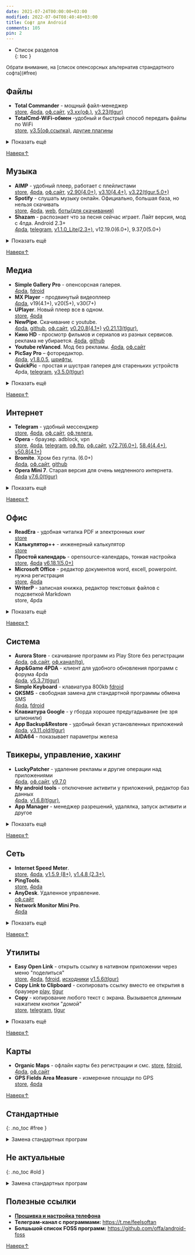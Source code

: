```yaml
---
date: 2021-07-24T00:00:00+03:00
modified: 2022-07-04T08:40:48+03:00
title: Софт для Android
comments: 105
pin: 2
---
```


- Список разделов  
{: toc }

<div style="font-size: 13px;">
  <p>Обрати внимание, на [список опенсорсных альтернатив страндартного софта](#free)
    </p>
</div>



## Файлы
<div class="highlight22" markdown="1">

- **Total Commander** - мощный файл-менеджер<br>
  [store](https://play.google.com/store/apps/details?id=com.ghisler.android.TotalCommander),
  [4pda](https://4pda.to/forum/index.php?showtopic=224555), 
  [оф.сайт](https://www.ghisler.com/android.htm#download), 
  [v3.xx(оф.)](https://www.ghisler.com/tcandroid3.apk), 
  [v3.23(tlgur)](https://tlgur.com/d/GW1rxPb4)
- **TotalCmd-WiFi-обмен** -удобный и быстрый способ передать файлы по WiFi<br>
  [store](https://play.google.com/store/apps/details?id=com.ghisler.tcplugins.wifitransfer), 
  [v3.5(оф.ссылка)](http://totalcommander.ch/aplg/tcandroidwifi35.apk), 
  [другие плагины](https://www.ghisler.com/androidplugins/download/)
</div>

<details markdown="1">
<summary markdown="0">Показать ещё</summary>

- **TotalCmd USB stick plugin by OperaFan** - открывает флешки подключенные через OTG на китайских телефонах с обрезанной прошивкой.<br>
  [4pda](https://4pda.to/forum/index.php?showtopic=224555&st=3300#entry22427381), 
  [v1.3.6(tlgur)](https://tlgur.com/d/GVqJmM68), 
  [телега](https://t.me/FeelSoftAn/164)
- MiXplorer - внезапно удобный и легкий файл менеджер<br>
  4pda, плагины
- ES Проводник 3.2.5 - старенький, но рабочий файл менеджер. 
- Sync - синхронизация файлов p2p. Можно передавать огромные файлы на расстоянии ваще без усилий. 
  play, 4pda
- RAR - крутой архиватор
</details>

[Наверх↑](#top)

## Музыка
- **AIMP** - удобный плеер, работает с плейлистами <br>
  [store](https://play.google.com/store/apps/details?id=com.aimp.player),
  [4pda](https://4pda.to/forum/index.php?showtopic=442204),
  [оф.сайт](http://www.aimp.ru/?do=download&os=android),
  [v2.90(4.0+)](https://tlgur.com/d/4AX2qxKg), 
  [v3.10(4.4+)](https://tlgur.com/d/4zexQ7lg), 
  [v3.22(tlgur,5.0+)](https://tlgur.com/d/8l6jQKDg)
- **Spotify** - слушать музыку онлайн. Официально, большая база, но нельзя скачивать<br>
  [store](https://play.google.com/store/apps/details?id=com.spotify.music), 
  [4pda](https://4pda.to/forum/index.php?showtopic=248440),
  [web](https://open.spotify.com/), 
  [боты(для скачивания)](./telegram-bots.html#музыка)
- **Shazam** - распознает что за песня сейчас играет. Лайт версия, мод с 4пда. Android 2.3+<br>
  [4pda](https://4pda.to/forum/index.php?showtopic=128657&st=3200#entry107887214),
  [telegram](https://t.me/s/feelsoftan?q=com.shazam.android), 
  [v1.1.0_Lite(2.3+)](https://anonfiles.com/r9bao16by3/Shazam_1.1.0_armeabi-v7a_apk), v12.19.0(6.0+), 9.37,0(5.0+)

<details markdown="1">
<summary markdown="0">Показать ещё</summary>
- **Hi-Q MP3 Recorder** – диктофон. <br>
  [store](https://play.google.com/store/apps/details?id=com.hiqrecorder.full),
  [4pda](https://4pda.to/forum/index.php?showtopic=210572),
  [v2.4.2](https://tlgur.com/d/4yq02Lb4),
  [v2.9.0](https://tlgur.com/d/8l6jMXVg)
- **Яндекс музыка** - росийский сервис прослушивания музыки, можно скачивать<br>
  [мод strannik(tg)](https://t.me/alexstranniklite/14131)
- **Deezer**. [4pda](https://4pda.to/forum/index.php?showtopic=485010)
- **Murglar**. Клиент для стримингов, скачивание. [4pda](https://4pda.to/forum/index.php?showtopic=905252)
- **PlayerPro**. [4pda](https://4pda.to/forum/index.php?showtopic=189092)
</details>

[Наверх↑](#top)

## Медиа
- **Simple Gallery Pro** - опенсорсная галерея.<br>
  [4pda](https://4pda.to/forum/index.php?showtopic=785182),
  [fdroid](https://f-droid.org/en/packages/com.simplemobiletools.gallery.pro/)
- **MX Player** - продвинутый видеоплеер<br>
  [4pda](https://4pda.to/forum/index.php?showtopic=253883),
  v19(4.1+), v20(5+), v30(7+)
- **UPlayer**. Новый плеер все в одном.<br>
  [store](https://play.google.com/store/apps/details?id=uplayer.video.player), 
  [4pda](https://4pda.to/forum/index.php?showtopic=900750)
- **NewPipe**. Скачивание с youtube.<br>
  [4pda](https://4pda.to/forum/index.php?showtopic=694195), 
  [github](https://github.com/TeamNewPipe/NewPipe/releases), 
  [оф.сайт](https://newpipe.net/#download), 
  [v0.20.8(4.1+)](https://tlgur.com/d/GL0ZDJ6G)
  [v0.21.13(tlgur)](https://tlgur.com/d/81vyjo6G), 
- **Кино HD** - просмотр фильмов и сериалов из разных сервисов. реклама не убирается. 
  [4pda](https://4pda.to/forum/index.php?showtopic=787648),
  [github](https://github.com/publicfks/temp/blob/main/apk/app-release.apk)
- **Youtube reVanced**. Мод без рекламы. 
  [4pda](https://4pda.to/forum/index.php?showtopic=1050118),
  [оф.сайт](https://4pda.to/forum/index.php?showtopic=1050118)
- **PicSay Pro** – фоторедактор. <br>
  [4pda](https://4pda.to/forum/index.php?showtopic=131210),
  [v1.8.0.5](https://tlgur.com/d/GdX03zrG), 
  [шрифты](#), 
- **QuickPic** - простая и шустрая галерея для стареньких устройств<br>
  4pda,
  [telegram](https://t.me/s/feelsoftan?q=com.alensw.PicFolder),
  [v3.5.0(tlgur)](https://tlgur.com/d/8BOdll0G)

<details markdown="1">
<summary markdown="0">Показать ещё</summary>

- **XRecorder** – запись экрана. <br>
  [store](https://play.google.com/store/apps/details?id=videoeditor.videorecorder.screenrecorder),
  [4pda](https://4pda.to/forum/index.php?showtopic=978817), 
  [v2.1.2 (5.0+)](https://tlgur.com/d/GaxZEpE8)
- **LazyMedia Deluxe**. [4pda](https://4pda.to/forum/index.php?showtopic=848635)
- **LazyIPTV Deluxe** - удобный просмотр IPTV <br>
  [store](https://play.google.com/store/apps/details?id=com.lcs.lazyiptvdeluxe),
  [4pda](https://4pda.to/forum/index.php?showtopic=1020211&st=20),
  [плейлист](https://iptv.org.ua)
- **PowerTube**
- **HD VideoBox** (закрыли)
</details>

[Наверх↑](#top)

## Интернет 
- **Telegram** - удобный мессенджер<br>
  [store](https://play.google.com/store/apps/details?id=org.telegram.messenger),
  [4pda](https://4pda.to/forum/index.php?showtopic=948576), 
  [оф.сайт](https://telegram.org/android?setln=ru),
  [оф.телега](https://t.me/TAndroidAPK), 
- **Opera** - браузер. adblock, vpn<br>
  [store](https://play.google.com/store/apps/details?id=com.opera.browser),
  [4pda](https://4pda.to/forum/index.php?showtopic=438451), 
  [telegram](https://t.me/s/feelsoftan?q=com.opera.browser), 
  [оф.ftp](https://get.geo.opera.com/pub/opera/android/),
  [оф.сайт](https://download.opera.com),
  [v72.7(6.0+)](https://4pda.to/forum/index.php?showtopic=438451&st=22300#entry121145896),
  <!--[v66.2(5.1+)](#),-->
  [58.4(4.4+)](https://4pda.to/forum/index.php?showtopic=438451&st=16780#entry106755317),
  [v50.8(4.1+)](https://4pda.to/forum/index.php?showtopic=438451&st=20960#entry117969754)
- **Bromite**. Хром без гугла. (6.0+)<br>
  [4pda](https://4pda.to/forum/index.php?showtopic=725481&st=100),
  [оф.сайт](https://www.bromite.org/#download-bromite),
  [github](https://github.com/bromite/bromite/releases)
- **Opera Mini 7**. Старая версия для очень медленного интернета.<br>
  [4pda](https://4pda.to/forum/index.php?showtopic=100813)
  [v7.6.0(tlgur)](https://tlgur.com/d/gvbZ51ng)

<details markdown="1">
<summary markdown="0">Показать ещё</summary>

- **Viber**
- **Instander**. Инста без рекламы
- **LoaderDroid**
- **Advanced Download Manager**
- **Flow** – клиент rutracker.org
- **Flud** – торрент клиент
</details>

[Наверх↑](#top)


## Офис
- **ReadEra** - удобная читалка PDF и электронных книг<br>
  [store](https://play.google.com/store/apps/details?id=org.readera)
- **Калькулятор++** - инженерный калькулятор <br>
  [store](https://play.google.com/store/apps/details?id=org.solovyev.android.calculator)
- **Простой календарь** - opensource-календарь, тонкая настройка <br>
  [store](https://play.google.com/store/apps/details?id=com.simplemobiletools.calendar),
  [4pda](https://4pda.to/forum/index.php?showtopic=931531)
  [v6.18.1(5.0+)](https://tlgur.com/d/GPqWL5Lg) 
- **Microsoft Office** - редактор документов word, excell, powerpoint. нужна регистрация<br>
  [store](https://play.google.com/store/apps/details?id=com.microsoft.office.officehubrow),
  [4pda](https://4pda.to/forum/index.php?showtopic=486245)
- **WriterP** - записная книжка, редактор текстовых файлов с подсветкой Markdown<br>
  store, 4pda

<details markdown="1">
<summary markdown="0">Показать ещё</summary>

- **Acode**. Редактор кода. <br>
  [store](https://play.google.com/store/apps/details?id=com.foxdebug.acodefree), 4pda
- **GitJournal**. Заметки. <br>
  [store](https://play.google.com/store/apps/details?id=io.gitjournal.gitjournal), 4pda,
  [оф.сайт](https://gitjournal.io/)
- **Aqua Mail** - почта<br>
  [store](https://play.google.com/store/apps/details?id=org.kman.AquaMail), 4pda
- **ElectroDoc**. Справочник электронщика.<br>
  [store](https://play.google.com/store/apps/details?id=it.android.demi.elettronica),
  [4pda](https://4pda.to/forum/index.php?showtopic=221412&st=60),
  [v5.1(tlgur)](https://tlgur.com/d/4NqLExWg)
- **Переводчик**. play, 4pda
- **Секундомер**. play, 4pda
</details>

[Наверх↑](#top)


## Система
- **Aurora Store** - скачивание программ из Play Store без регистрации<br>
  [4pda](https://4pda.to/forum/index.php?showtopic=887569), 
  [оф.сайт](https://files.auroraoss.com/?folder=AuroraStore/Stable),
  [оф.канал(tg)](https://t.me/AuroraOfficial), 
- **App&Game 4PDA** - клиент для удобного обновления программ с форума 4pda<br>
  [4pda](https://4pda.to/forum/index.php?showtopic=275433),
  [v5.3.7(tlgur)](https://tlgur.com/d/89BMN9OG)
- **Simple Keyboard** - клавиатура 800kb<rb>
  [fdroid](https://f-droid.org/en/packages/rkr.simplekeyboard.inputmethod/#latest)
- **QKSMS** - свободная замена для стандартной программы обмена SMS<br>
  [4pda](https://4pda.to/forum/index.php?showtopic=576815),
  [fdroid](https://f-droid.org/en/packages/com.moez.QKSMS/)
- **Клавиатура Google** - у гборда хорошее предугадывание (не зря шпионили)<rb>
- **App Backup&Restore** - удобный бекап установленных приложений <br>
  [4pda](https://4pda.to/forum/index.php?showtopic=246407),
  [v3.11.old(tlgur)](https://tlgur.com/d/4kx3qvZ8)
- **AIDA64** - показывает параметры железа<br>


## Твикеры, управление, хакинг
- **LuckyPatcher** - удаление рекламы и другие операции над приложениями<br>
  [4pda](https://4pda.to/forum/index.php?showtopic=298302), 
  [оф.сайт](https://www.luckypatchers.com/lucky-patcher-all-versions/),
  [v9.7.0](https://tlgur.com/d/g306JW64)
- **My android tools** - отключение активити у приложений, редактор баз данных<br>
  [4pda](https://4pda.to/forum/index.php?showtopic=587771),
  [v1.6.8(tlgur)](https://tlgur.com/d/GL0ZNxBG), 
- **App Manager** - менеджер разрешений, удалялка, запуск активити и другое<br>

<details markdown="1">
<summary markdown="0">Показать ещё</summary>

- **Darker Pro** - затемнение экрана ниже системного уровня. Андроид 4 <br>
  [store](https://play.google.com/store/apps/details?id=com.mlhg.screenfilter#), 
  [4pda](https://4pda.to/forum/index.php?showtopic=538357)
- **Microsoft Launcher** - продвинуты лончер, есть папки и много настроек<rb>
- **Launcher<3** - альтернативный лаунчер, если родной не нравится<rb>
- **Powerful Control** - кнопки управления в штороке. Андроид 4<rb>
- **CPU Spy** - показывает статистику активости процессора <br>
  [4pda](https://4pda.to/forum/index.php?showtopic=247838), 
  [v0.4.0(tlgur)](https://tlgur.com/d/GZ32PM5g)


- **System App Remover** - запускает упраление приложениями в стандартных настройках, актуально для MIUI. <br>
  [телега](https://t.me/FeelSoftAn/170)
- **Titanium Backup** - резервное копирорвание приложений с настройками. может удалять и замораживать системные приложения. нужен рут
- **AdAway** - редактирует файл hosts что бы заблокировать рекламу
- **Adguard** - фильтрует рекламу через локальный впн
- **4G LTE Switcher** - открывает системное меню переключения сети в режим "Только 4G" (если оно не вырезано из прошивки)<br>
  store: [com.kliksob.forgswitch](https://play.google.com/store/apps/details?id=com.kliksob.forgswitch),
  [4pda](https://4pda.to/forum/index.php?showtopic=974135),
  [v1.0(tlgur)](https://tlgur.com/d/GbZ0rVdG),
- **TTL Master**. [4pda](https://4pda.to/forum/index.php?showtopic=647126)
- **Google Play Blocker**
  
</details>

[Наверх↑](#top)




## Сеть
- **Internet Speed Meter**. <br>
  [store](https://play.google.com/store/apps/details?id=com.internet.speed.meter.lite),
  [4pda](https://4pda.to/forum/index.php?showtopic=453821), 
  [v1.5.9 (8+)](https://tlgur.com/d/G7BY5Nd8), 
  [v1.4.8 (2.3+)](https://tlgur.com/d/gpYyML04), 
- **PingTools**. <br>
  [store](https://play.google.com/store/apps/details?id=ua.com.streamsoft.pingtools),
  [4pda](https://4pda.to/forum/index.php?showtopic=398433)
- **AnyDesk**. Удаленное управление.<br>
  [оф.сайт](https://anydesk.com/ru/downloads/android#:~:text=Загрузить%20файл%20APK)
- **Network Monitor Mini Pro**.  
  [4pda](https://4pda.to/forum/index.php?showtopic=317393)

<details markdown="1">
<summary markdown="0">Показать ещё</summary>

- **OpenVPN** - клиент для своих серваков VPN
- **Unified Remote** - удобное управление компом
- **Remote Ripple VNC** - 
- **Network scanner**. play
- **PCAPdroid** - покажет список активных подключений
- **Network Utilities** (4.1+). [4pda](https://4pda.to/forum/index.php?showtopic=608346)
- **kWS** - простой веб-сервер. <br>
  [4pda](https://4pda.to/forum/index.php?showtopic=532923), 
  [v1.5.1(tlgur)](https://tlgur.com/d/g30QqnO4)
- **primitive ftpd**. play,
  [GitHub](https://github.com/wolpi/prim-ftpd/releases)
- **IP Webcam**. play
</details>

[Наверх↑](#top)


## Утилиты
- **Easy Open Link** - открыть ссылку в нативном приложении через меню "поделиться"<br>
  [store](https://play.google.com/store/apps/details?id=de.audioattack.openlink),
  [4pda](https://4pda.to/forum/index.php?showtopic=716031),
  [fdroid](https://f-droid.org/packages/de.audioattack.openlink/),
  [исходники](https://codeberg.org/marc.nause/easyopenlink)
  [v1.5.6(tlgur)](https://tlgur.com/d/8KXW06JG)
- **Copy Link to Clipboard** - скопировать ссылку вместо ее открытия в браузере
  [play](https://play.google.com/store/apps/details?id=nl.robwu.copylink),
  [tlgur](https://tlgur.com/d/GW157pL4)
- **Copy** - копирование любого текст с экрана. Вызывается длинным нажатием кнопки "домой"<br>
  [store](https://play.google.com/store/apps/details?id=com.weberdo.apps), 
  [telegram](https://t.me/s/feelsoftan?q=com.weberdo.apps),
  [tlgur](https://tlgur.com/d/4Rmv5Aeg)

<details markdown="1">
<summary markdown="0">Показать ещё</summary>

- **Виджет громкости**. play, 4pda
- **To Clipboard** - скопировать текст через функцию "поделиться"
  [play](https://play.google.com/store/apps/details?id=be.shiro.android.toclipboard), 
  [tlgur](https://tlgur.com/d/gm6JVnN4)
</details>

[Наверх↑](#top)


## Карты
- **Organic Maps** - офлайн карты без регистрации и смс.
  [store](https://play.google.com/store/apps/details?id=app.organicmaps&hl=uk&gl=US),
  [fdroid](https://f-droid.org/en/packages/app.organicmaps/#latest),
  [4pda](https://4pda.to/forum/index.php?showtopic=1027194),
  [оф.сайт](https://organicmaps.app/)
- **GPS Fields Area Measure** - измерение площади по GPS<br>
  [store](https://play.google.com/store/apps/details?id=lt.noframe.fieldsareameasure),
  [4pda](https://4pda.to/forum/index.php?showtopic=745108)



[Наверх↑](#top)

## Стандартные
{: .no_toc #free }
<details markdown="1">
<summary markdown="0">Замена стандартных програм</summary>
- Браузер. Opera. Bromite
- Календарь. Простой календарь Pro
- Play Store. Aurora Store. App&Game 4PDA
- Калькулятор. Калькулятор ++
- Галерея. QuickPic. Simple Gallery
- Телефон (Контакты)
- Лаунчер. Launcher <3. Microsoft Launcher
- Клавиатура. Microsoft Swift. Simple Keyboard 
- Сообщения. QKSMS
- Карты. Organic Maps. Яндекс Карты
- YouTube. Vanced. NewPipe. Opera
- Файлы. Total Commander
- Музыка. AIMP
- Видео. UPlayer. MX Player

</details>

## Не актуальные
{: .no_toc #old }
<details markdown="1">
<summary markdown="0">Замена стандартных програм</summary>

- **Shake me** - игра про пьяненького бетмена. play, 4pda
- **Сканер штрих-кодов**. play, 4pda
- **Mi Band Master**. play, 4pda
- **StyleNote** заметки
- **EBookDroid**. play, 4pda
- **Gmaps**. play
- **Яндекс карты**. play, 4pda
- **2gis**. play
- **Ontaxi** - удобное такси (украина), play
- **Bolt** - такси
- **Uklon** - такси
- **Blablacar** - поиск попутчиков. play, 4pda, оф.сайт, web






</details>



## Полезные ссылки
- [**Прошивка и настройка телефона**](./android-firmware.md)
- **Телеграм-канал с программами:** <https://t.me/feelsoftan>
- **Болшьшой список FOSS программ:** <https://github.com/offa/android-foss>

[Наверх↑](#top)
